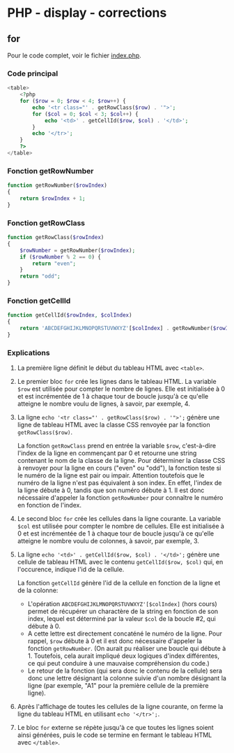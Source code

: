 # PHP - display - corrections

## for

Pour le code complet, voir le fichier [index.php](./index.php).

### Code principal

```php
<table>
    <?php
    for ($row = 0; $row < 4; $row++) {
        echo '<tr class="' . getRowClass($row) . '">';
        for ($col = 0; $col < 3; $col++) {
            echo '<td>' . getCellId($row, $col) . '</td>';
        }
        echo '</tr>';
    }
    ?>
</table>
```

### Fonction getRowNumber

```php
function getRowNumber($rowIndex)
{
    return $rowIndex + 1;
}
```

### Fonction getRowClass

```php
function getRowClass($rowIndex)
{
    $rowNumber = getRowNumber($rowIndex);
    if ($rowNumber % 2 == 0) {
        return "even";
    }
    return "odd";
}
```

### Fonction getCellId

```php
function getCellId($rowIndex, $colIndex)
{
    return 'ABCDEFGHIJKLMNOPQRSTUVWXYZ'[$colIndex] . getRowNumber($rowIndex);
}
```

### Explications

1. La première ligne définit le début du tableau HTML avec `<table>`.

2. Le premier bloc `for` crée les lignes dans le tableau HTML. La variable `$row` est utilisée pour compter le nombre de lignes. Elle est initialisée à 0 et est incrémentée de 1 à chaque tour de boucle jusqu'à ce qu'elle atteigne le nombre voulu de lignes, à savoir, par exemple, 4.

3. La ligne `echo '<tr class="' . getRowClass($row) . '">';` génère une ligne de tableau HTML avec la classe CSS renvoyée par la fonction `getRowClass($row)`. 

    La fonction `getRowClass` prend en entrée la variable `$row`, c'est-à-dire l'index de la ligne en commençant par 0 et retourne une string contenant le nom de la classe de la ligne. Pour déterminer la classe CSS à renvoyer pour la ligne en cours ("even" ou "odd"), la fonction teste si le numéro de la ligne est pair ou impair. Attention toutefois que le numéro de la ligne n'est pas équivalent à son index. En effet, l'index de la ligne débute à 0, tandis que son numéro débute à 1. Il est donc nécessaire d'appeler la fonction `getRowNumber` pour connaître le numéro en fonction de l'index.

4. Le second bloc `for` crée les cellules dans la ligne courante. La variable `$col` est utilisée pour compter le nombre de cellules. Elle est initialisée à 0 et est incrémentée de 1 à chaque tour de boucle jusqu'à ce qu'elle atteigne le nombre voulu de colonnes, à savoir, par exemple, 3.

5. La ligne `echo '<td>' . getCellId($row, $col) . '</td>';` génère une cellule de tableau HTML avec le contenu `getCellId($row, $col)` qui, en l'occurence, indique l'id de la cellule.

    La fonction  `getCellId` génère l'id de la cellule en fonction de la ligne et de la colonne:
    - L'opération `ABCDEFGHIJKLMNOPQRSTUVWXYZ'[$colIndex]` (hors cours) permet de récupérer un charactère de la string en fonction de son index, lequel est déterminé par la valeur `$col` de la boucle #2, qui débute à 0. 
    - A cette lettre est directement concaténé le numéro de la ligne. Pour rappel, `$row` débute à 0 et il est donc nécessaire d'appeler la fonction `getRowNumber`. (On aurait pu réaliser une boucle qui débute à 1. Toutefois, cela aurait impliqué deux logiques d'index différentes, ce qui peut conduire à une mauvaise compréhension du code.)
    - Le retour de la fonction (qui sera donc le contenu de la cellule) sera donc une lettre désignant la colonne suivie d'un nombre désignant la ligne (par exemple, "A1" pour la première cellule de la première ligne).

6. Après l'affichage de toutes les cellules de la ligne courante, on ferme la ligne du tableau HTML en utilisant `echo '</tr>';`.

7. Le bloc `for` externe se répète jusqu'à ce que toutes les lignes soient ainsi générées, puis le code se termine en fermant le tableau HTML avec `</table>`.
